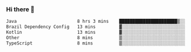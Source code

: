 ### Hi there 👋

<!--START_SECTION:waka-->

```txt
Java                       8 hrs 3 mins    ██████████████████████▒░░   89.52 %
Brazil Dependency Config   13 mins         ▓░░░░░░░░░░░░░░░░░░░░░░░░   02.49 %
Kotlin                     13 mins         ▓░░░░░░░░░░░░░░░░░░░░░░░░   02.42 %
Other                      8 mins          ▒░░░░░░░░░░░░░░░░░░░░░░░░   01.55 %
TypeScript                 8 mins          ▒░░░░░░░░░░░░░░░░░░░░░░░░   01.54 %
```

<!--END_SECTION:waka-->

<!--
**jerry-shao/jerry-shao** is a ✨ _special_ ✨ repository because its `README.md` (this file) appears on your GitHub profile.

Here are some ideas to get you started:

- 🔭 I’m currently working on ...
- 🌱 I’m currently learning ...
- 👯 I’m looking to collaborate on ...
- 🤔 I’m looking for help with ...
- 💬 Ask me about ...
- 📫 How to reach me: ...
- 😄 Pronouns: ...
- ⚡ Fun fact: ...
-->
